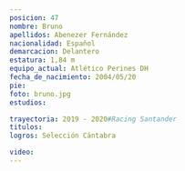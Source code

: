 ```yaml
---
posicion: 47
nombre: Bruno
apellidos: Abenezer Fernández
nacionalidad: Español
demarcacion: Delantero
estatura: 1,84 m
equipo_actual: Atlético Perines DH
fecha_de_nacimiento: 2004/05/20
pie:
foto: bruno.jpg
estudios:

trayectoria: 2019 - 2020#Racing Santander
titulos:
logros: Selección Cántabra 

video:
---
```

